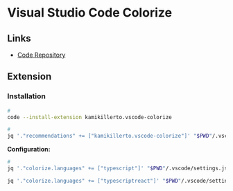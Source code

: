 # Visual Studio Code Colorize

## Links

- [Code Repository](https://github.com/kamikillerto/vscode-colorize)

## Extension

### Installation

```sh
#
code --install-extension kamikillerto.vscode-colorize

#
jq '."recommendations" += ["kamikillerto.vscode-colorize"]' "$PWD"/.vscode/extensions.json | sponge "$PWD"/.vscode/extensions.json
```

**Configuration:**

```sh
#
jq '."colorize.languages" += ["typescript"]' "$PWD"/.vscode/settings.json | sponge "$PWD"/.vscode/settings.json

jq '."colorize.languages" += ["typescriptreact"]' "$PWD"/.vscode/settings.json | sponge "$PWD"/.vscode/settings.json
```
